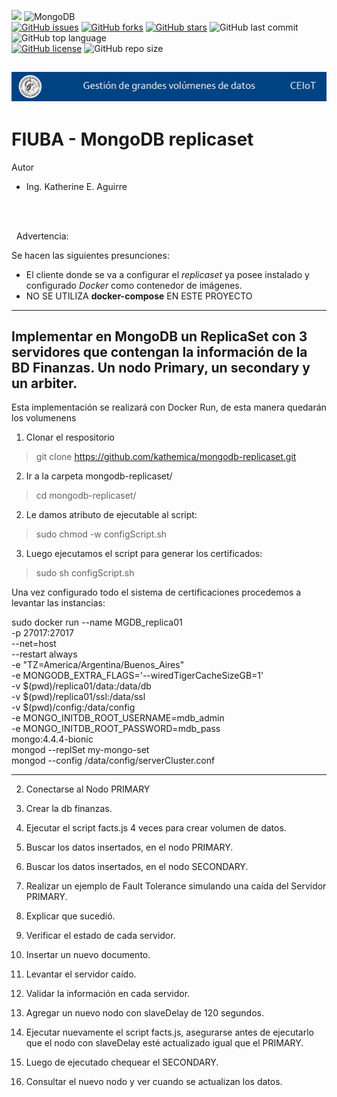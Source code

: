 
<link rel="stylesheet" href="https://use.fontawesome.com/releases/v5.15.2/css/all.css" integrity="sha384-vSIIfh2YWi9wW0r9iZe7RJPrKwp6bG+s9QZMoITbCckVJqGCCRhc+ccxNcdpHuYu" crossorigin="anonymous">

[<img src="https://img.shields.io/badge/Linkedin-kathesama-blue?style=for-the-badge&logo=linkedin">](https://www.linkedin.com/in/kathesama)
![MongoDB](https://img.shields.io/badge/-MongoDB-009900?logo=mongodb&logoColor=white&style=for-the-badge)
<br>
[![GitHub issues](https://img.shields.io/github/issues/kathemica/mongodb-replicaset?style=plastic)](https://github.com/kathemica/mongodb-replicaset/issues)
[![GitHub forks](https://img.shields.io/github/forks/kathemica/mongodb-replicaset?style=plastic)](https://github.com/kathemica/mongodb-replicaset/network)
[![GitHub stars](https://img.shields.io/github/stars/kathemica/mongodb-replicaset?style=plastic)](https://github.com/kathemica/mongodb-replicaset/stargazers)
![GitHub last commit](https://img.shields.io/github/last-commit/kathemica/mongodb-replicaset?color=red&style=plastic)
![GitHub top language](https://img.shields.io/github/languages/top/kathemica/mongodb-replicaset?style=plastic)
<br>
[![GitHub license](https://img.shields.io/github/license/kathemica/mongodb-replicaset?style=plastic)](https://github.com/kathemica/mongodb-replicaset/blob/main/LICENSE)
![GitHub repo size](https://img.shields.io/github/repo-size/kathemica/mongodb-replicaset?style=plastic)
<br>

![header](assets/header.png)
---
# FIUBA - MongoDB replicaset
Autor
* Ing. Katherine E. Aguirre
<br>
<br>
<p><i class="fas fa-exclamation-triangle" style="color:#ff9900"></i>&nbsp;&nbsp;Advertencia:</p>

Se hacen las siguientes presunciones:

* <i class="fab fa-docker" style="color:blue"></i> El cliente donde se va a configurar el *replicaset* ya posee instalado y configurado *Docker* como contenedor de imágenes.
* <i class="far fa-hand-paper" style="color:red"></i> NO SE UTILIZA **docker-compose** EN ESTE PROYECTO

---

## Implementar en MongoDB un ReplicaSet con 3 servidores que contengan la información de la BD Finanzas. Un nodo Primary, un secondary y un arbiter.<br>

Esta implementación se realizará con Docker Run, de esta manera quedarán los volumenens

1. Clonar el respositorio

> git clone https://github.com/kathemica/mongodb-replicaset.git

2. Ir a la carpeta mongodb-replicaset/

>  cd mongodb-replicaset/

2. Le damos atributo de ejecutable al script:
> sudo chmod -w configScript.sh

3. Luego ejecutamos el script para generar los certificados:
> sudo sh configScript.sh


Una vez configurado todo el sistema de certificaciones procedemos a levantar las instancias:

sudo docker run --name MGDB_replica01 \
-p 27017:27017 \
--net=host \
--restart always \
-e "TZ=America/Argentina/Buenos_Aires" \
-e MONGODB_EXTRA_FLAGS='--wiredTigerCacheSizeGB=1' \
-v $(pwd)/replica01/data:/data/db \
-v $(pwd)/replica01/ssl:/data/ssl \
-v $(pwd)/config:/data/config \
-e MONGO_INITDB_ROOT_USERNAME=mdb_admin \
-e MONGO_INITDB_ROOT_PASSWORD=mdb_pass \
mongo:4.4.4-bionic \
mongod --replSet my-mongo-set \
mongod --config /data/config/serverCluster.conf

---


2.  Conectarse al Nodo PRIMARY

3.  Crear la db finanzas.

4.  Ejecutar el script facts.js 4 veces para crear volumen de datos.

5.  Buscar los datos insertados, en el nodo PRIMARY.

6.  Buscar los datos insertados, en el nodo SECONDARY.

7.  Realizar un ejemplo de Fault Tolerance simulando una caída del Servidor PRIMARY.

1.  Explicar que sucedió.

2.  Verificar el estado de cada servidor.

3.  Insertar un nuevo documento.

4.  Levantar el servidor caído.

5.  Validar la información en cada servidor.

8.  Agregar un nuevo nodo con slaveDelay de 120 segundos.

9.  Ejecutar nuevamente el script facts.js, asegurarse antes de ejecutarlo que el nodo con
slaveDelay esté actualizado igual que el PRIMARY.

1.  Luego de ejecutado chequear el SECONDARY.

2.  Consultar el nuevo nodo y ver cuando se actualizan los datos.